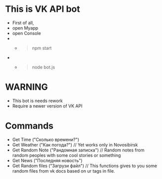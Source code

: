 # This is VK API bot
- First of all, 
- open Myapp
- open Console 
- - > npm start
- - > node bot.js
# WARNING 
- This bot is needs rework
- Require a newer version of VK API
# Commands
- Get Time ("Сколько времени?")
- Get Weather ("Как погода?") // Yet works only in Novosibirsk
- Get Random Note ("Рандомная записка") // Random notes from random peoples with some cool stories or something
- Get News ("Последняя новость")
- Get Random files ("Загрузи файл") // This functions gives to you some random files from vk docs based on ur tags in file.
